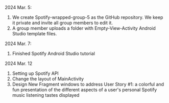 2024 Mar. 5:   <br>
1. We create Spotify-wrapped-group-5 as the GitHub repository. We keep it private and invite all group members to edit it.  <br>
2. A group member uploads a folder with Empty-View-Activity Android Studio template files. <br>

2024 Mar. 7:   <br>
1. Finished Spotify Android Studio tutorial <be>

2024 Mar. 12   <br>
1. Setting up Spotify API
2. Change the layout of MainActivity
3. Design New Fragment windows to address User Story #1:  a colorful and fun presentation of the different aspects of a user's personal Spotify music listening tastes displayed

